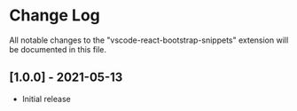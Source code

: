 # Change Log

All notable changes to the "vscode-react-bootstrap-snippets" extension will be documented in this file.

## [1.0.0] - 2021-05-13

- Initial release